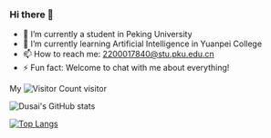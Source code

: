 ### Hi there 👋


- 🔭 I’m currently a student in Peking University
- 🌱 I’m currently learning Artificial Intelligence in Yuanpei College
- 📫 How to reach me: 2200017840@stu.pku.edu.cn
- ⚡ Fun fact: Welcome to chat with me about everything!

My
![Visitor Count](https://profile-counter.glitch.me/pxyarsenal/count.svg)
visitor

![Dusai's GitHub stats](https://github-readme-stats.vercel.app/api?username=pxyarsenal)

[![Top Langs](https://github-readme-stats.vercel.app/api/top-langs/?username=pxyarsenal&layout=compact)](https://github.com/pxyarsenal/github-readme-stats)
